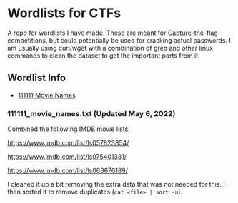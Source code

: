 # Wordlists for CTFs

A repo for wordlists I have made. These are meant for Capture-the-flag competitions, but could potentially be used for cracking actual passwords. I am usually using curl/wget with a combination of grep and other linux commands to clean the dataset to get the important parts from it.

## Wordlist Info

- [111111 Movie Names](https://github.com/harisqazi1/Wordlists#111111_movie_namestxt-updated-may-6-2022)

### 111111_movie_names.txt (Updated May 6, 2022)

Combined the following IMDB movie lists:

https://www.imdb.com/list/ls057823854/

https://www.imdb.com/list/ls075401331/

https://www.imdb.com/list/ls063676189/

I cleaned it up a bit removing the extra data that was not needed for this. I then sorted it to remove duplicates (`cat <file> | sort -u`).

